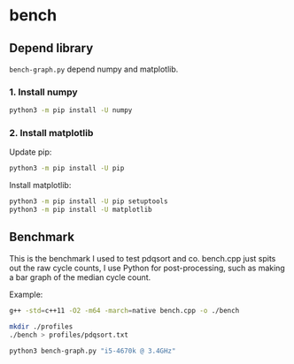 # bench

## Depend library

`bench-graph.py` depend numpy and matplotlib.

### 1. Install numpy

```bash
python3 -m pip install -U numpy
```

### 2. Install matplotlib

Update pip:

```bash
python3 -m pip install -U pip
```

Install matplotlib:

```bash
python3 -m pip install -U pip setuptools
python3 -m pip install -U matplotlib
```

## Benchmark

This is the benchmark I used to test pdqsort and co. bench.cpp just spits out
the raw cycle counts, I use Python for post-processing, such as making a bar
graph of the median cycle count.

Example:

```bash
g++ -std=c++11 -O2 -m64 -march=native bench.cpp -o ./bench

mkdir ./profiles
./bench > profiles/pdqsort.txt

python3 bench-graph.py "i5-4670k @ 3.4GHz"
```
